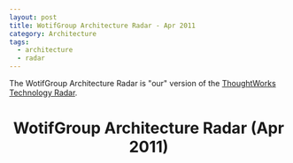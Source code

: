 ```yaml
---
layout: post
title: WotifGroup Architecture Radar - Apr 2011 
category: Architecture
tags:
  - architecture
  - radar
---
```


The WotifGroup Architecture Radar is "our" version of the <a href="http://www.thoughtworks.com/radar">ThoughtWorks Technology Radar</a>.

<script type="text/javascript" src="http://ajax.googleapis.com/ajax/libs/jquery/1.6.1/jquery.min.js">
</script>

<script type="text/javascript" src="/js/radars/lib/protovis-3.2/protovis-d3.2.js">
</script>

<script type="text/javascript" charset="utf-8" src="/js/radars/utils.js">
</script>

<script type="text/javascript" charset="utf-8" src="/js/radars/radars/wotifgroup_tech_radar_feb_2011.js">
</script>
 
<style type="text/css" media="screen">
  
#fig {
  height: 1000px;
  width: 1200px;
}
 
</style>

<script type="text/javascript" src="/js/radars/radar.js" charset="utf-8">
</script>

<script type="text/javascript" charset="utf-8">
 
var h = 1160;
var w = 1200;
 
$(function() {init(h,w);});

</script>

<h1 id="title" style="text-align: center;">WotifGroup Architecture Radar (Apr 2011)</h1> 

<div id="radar"></div> 


